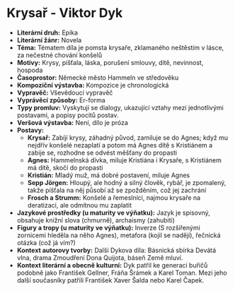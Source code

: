 # Krysař - Viktor Dyk
- **Literární druh:** Epika
- **Literární žánr:** Novela
- **Téma:** Tématem díla je pomsta krysaře, zklamaného neštěstím v lásce, za nečestné chování konšelů
- **Motivy:** Krysy, píšťala, láska, porušení smlouvy, dítě, nevinnost, hospoda
- **Časoprostor:** Německé město Hammeln ve středověku
- **Kompoziční výstavba:** Kompozice je chronologická
- **Vypravěč:** Vševědoucí vypravěč
- **Vyprávěcí způsoby:** Er-forma
- **Typy promluv:** Vyskytují se dialogy, ukazující vztahy mezi jednotlivými postavami, a popisy pocitů postav.
- **Veršová výstavba:** Není, dílo je próza
- **Postavy:**
  - **Krysař:** Zabíjí krysy, záhadný původ, zamiluje se do Agnes; když mu nejdřív konšelé nezaplatí a potom má Agnes dítě s Kristiánem a zabije se, rozhodne se odvést měšťany do propasti
  - **Agnes:** Hammelnská dívka, miluje Kristiána i Krysaře, s Kristiánem má dítě, skočí do propasti
  - **Kristián:** Mladý muž, má dobré postavení, miluje Agnes
  - **Sepp Jörgen:** Hloupý, ale hodný a silný člověk, rybář, je zpomalený, takže píšťala na něj působí až se zpožděním, což jej zachrání
  - **Frosch a Strumm:** Konšelé a řemeslníci, najmou krysaře na deratizaci, ale odmítnou mu zaplatit
- **Jazykové prostředky (u maturity ve výňatku):** Jazyk je spisovný, obsahuje knižní slova (chmurně), archaismy (zahubiti)
- **Figury a tropy (u maturity ve výňatku):** Inverze (S rozšířenými zornicemi hleděla na něho Agnes), metafora (kojil se nadějí), řečnická otázka (což já vím?)
- **Kontext autorovy tvorby:** Další Dykova díla: Básnická sbírka Devátá vlna, drama Zmoudření Dona Quijota, báseň Země mluví.
- **Kontext literární a obecně kulturní:** Dyk patřil ke generaci buřičů podobně jako František Gellner, Fráňa Šrámek a Karel Toman. Mezi jeho další současníky patřili František Xaver Šalda nebo Karel Čapek.

